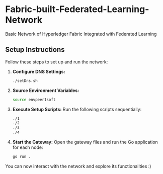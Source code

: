 # Fabric-built-Federated-Learning-Network
Basic Network of Hyperledger Fabric Integrated with Federated Learning

## Setup Instructions

Follow these steps to set up and run the network:

1. **Configure DNS Settings:**
    ```sh
    ./setDns.sh
    ```

2. **Source Environment Variables:**
    ```sh
    source envpeer1soft
    ```

3. **Execute Setup Scripts:**
    Run the following scripts sequentially:
    ```sh
    ./1
    ./2
    ./3
    ./4
    ```

4. **Start the Gateway:**
    Open the gateway files and run the Go application for each node:
    ```sh
    go run .
    ```

You can now interact with the network and explore its functionalities :)



